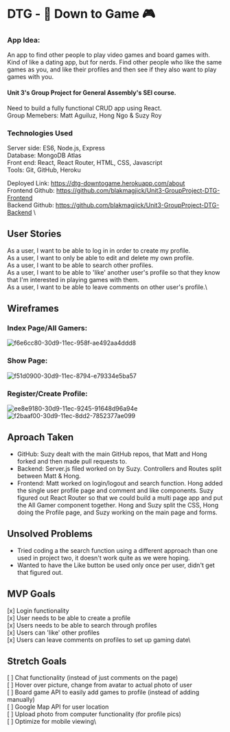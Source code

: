 # DTG - 🎲 Down to Game 🎮

### App Idea: 
An app to find other people to play video games and board games with. Kind of like a dating app, but for nerds. Find other people who like the same games as you, and like their profiles and then see if they also want to play games with you.

#### Unit 3's Group Project for General Assembly's SEI course. 
Need to build a fully functional CRUD app using React. \
Group Memebers: Matt Aguiluz, Hong Ngo & Suzy Roy

### Technologies Used
Server side: ES6, Node.js, Express\
Database: MongoDB Atlas\
Front end: React, React Router, HTML, CSS, Javascript\
Tools: Git, GitHub, Heroku

Deployed Link: https://dtg-downtogame.herokuapp.com/about \
Frontend Github: https://github.com/blakmagjick/Unit3-GroupProject-DTG-Frontend \
Backend Github: https://github.com/blakmagjick/Unit3-GroupProject-DTG-Backend \

## User Stories
As a user, I want to be able to log in in order to create my profile.\
As a user, I want to only be able to edit and delete my own profile.\
As a user, I want to be able to search other profiles.\
As a user, I want to be able to 'like' another user's profile so that they know that I'm interested in playing games with them.\
As a user, I want to be able to leave comments on other user's profile.\
  
## Wireframes
### Index Page/All Gamers:
![f6e6cc80-30d9-11ec-958f-ae492aa4ddd8](https://user-images.githubusercontent.com/6404196/139517942-73f191d1-a2be-4f5e-b35c-a44023e74b49.png)
 
### Show Page:
![f51d0900-30d9-11ec-8794-e79334e5ba57](https://user-images.githubusercontent.com/6404196/139517948-9d9f970e-e155-4747-a8c4-05ff00b5307c.png)

### Register/Create Profile:
![ee8e9180-30d9-11ec-9245-91648d96a94e](https://user-images.githubusercontent.com/6404196/139517982-e59dd17b-84c5-48a7-bc02-f2ec098378ca.png)
![f2baaf00-30d9-11ec-8dd2-7852377ae099](https://user-images.githubusercontent.com/6404196/139517963-04d50e29-4768-4808-8168-4e2fa789af45.png)

## Aproach Taken
- GitHub: Suzy dealt with the main GitHub repos, that Matt and Hong forked and then made pull requests to.
- Backend: Server.js filed worked on by Suzy. Controllers and Routes split between Matt & Hong.
- Frontend: Matt worked on login/logout and search function. Hong added the single user profile page and comment and like components. Suzy figured out React Router so that we could build a multi page app and put the All Gamer component together. Hong and Suzy split the CSS, Hong doing the Profile page, and Suzy working on the main page and forms. 

## Unsolved Problems
- Tried coding a the search function using a different approach than one used in project two, it doesn't work quite as we were hoping.
- Wanted to have the Like button be used only once per user, didn't get that figured out.

## MVP Goals
[x] Login functionality\
[x] User needs to be able to create a profile\
[x] Users needs to be able to search through profiles\
[x] Users can 'like' other profiles\
[x] Users can leave comments on profiles to set up gaming date\

## Stretch Goals
[ ] Chat functionality (instead of just comments on the page)\
[ ] Hover over picture, change from avatar to actual photo of user\
[ ] Board game API to easily add games to profile (instead of adding manually)\
[ ] Google Map API for user location\
[ ] Upload photo from computer functionality (for profile pics)\
[ ] Optimize for mobile viewing\
 
